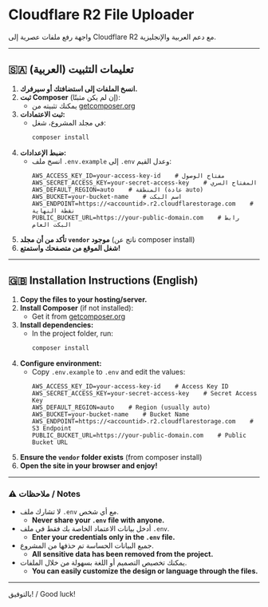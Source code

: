 # Cloudflare R2 File Uploader

واجهة رفع ملفات عصرية إلى Cloudflare R2 مع دعم العربية والإنجليزية.

---

## 🇸🇦 تعليمات التثبيت (العربية)

1. **انسخ الملفات إلى استضافتك أو سيرفرك.**
2. **ثبت Composer** (إن لم يكن مثبتًا):
   - يمكنك تثبيته من [getcomposer.org](https://getcomposer.org/)
3. **ثبت الاعتمادات:**
   - في مجلد المشروع، شغل:
     ```bash
     composer install
     ```
4. **ضبط الإعدادات:**
   - انسخ ملف `.env.example` إلى `.env` وعدل القيم:
     ```env
     AWS_ACCESS_KEY_ID=your-access-key-id    # مفتاح الوصول
     AWS_SECRET_ACCESS_KEY=your-secret-access-key    # المفتاح السري
     AWS_DEFAULT_REGION=auto    # المنطقة (عادة auto)
     AWS_BUCKET=your-bucket-name    # اسم البكت
     AWS_ENDPOINT=https://<accountid>.r2.cloudflarestorage.com    # نقطة النهاية
     PUBLIC_BUCKET_URL=https://your-public-domain.com    # رابط البكت العام
     ```
5. **تأكد من أن مجلد `vendor` موجود** (ناتج عن composer install)
6. **شغل الموقع من متصفحك واستمتع!**

---

## 🇬🇧 Installation Instructions (English)

1. **Copy the files to your hosting/server.**
2. **Install Composer** (if not installed):
   - Get it from [getcomposer.org](https://getcomposer.org/)
3. **Install dependencies:**
   - In the project folder, run:
     ```bash
     composer install
     ```
4. **Configure environment:**
   - Copy `.env.example` to `.env` and edit the values:
     ```env
     AWS_ACCESS_KEY_ID=your-access-key-id    # Access Key ID
     AWS_SECRET_ACCESS_KEY=your-secret-access-key    # Secret Access Key
     AWS_DEFAULT_REGION=auto    # Region (usually auto)
     AWS_BUCKET=your-bucket-name    # Bucket Name
     AWS_ENDPOINT=https://<accountid>.r2.cloudflarestorage.com    # S3 Endpoint
     PUBLIC_BUCKET_URL=https://your-public-domain.com    # Public Bucket URL
     ```
5. **Ensure the `vendor` folder exists** (from composer install)
6. **Open the site in your browser and enjoy!**

---

### ⚠️ ملاحظات / Notes
- لا تشارك ملف `.env` مع أي شخص.
  - **Never share your `.env` file with anyone.**
- أدخل بيانات الاعتماد الخاصة بك فقط في ملف `.env`.
  - **Enter your credentials only in the `.env` file.**
- جميع البيانات الحساسة تم حذفها من المشروع.
  - **All sensitive data has been removed from the project.**
- يمكنك تخصيص التصميم أو اللغة بسهولة من خلال الملفات.
  - **You can easily customize the design or language through the files.**

---

بالتوفيق! / Good luck!
